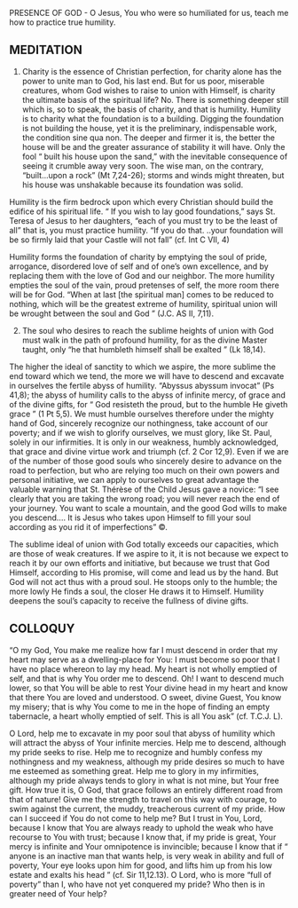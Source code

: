 PRESENCE OF GOD - O Jesus, You who were so humiliated for us, teach me how to practice true humility.

## MEDITATION

1. Charity is the essence of Christian perfection, for charity alone has the power to unite man to God, his last end. But for us poor, miserable creatures, whom God wishes to raise to union with Himself, is charity the ultimate basis of the spiritual life? No. There is something deeper still which is, so to speak, the basis of charity, and that is humility. Humility is to charity what the foundation is to a building. Digging the foundation is not building the house, yet it is the preliminary, indispensable work, the condition sine qua non. The deeper and firmer it is, the better the house will be and the greater assurance of stability it will have. Only the fool “ built his house upon the sand,” with the inevitable consequence of seeing it crumble away very soon. The wise man, on the contrary, “built...upon a rock” (Mt 7,24-26); storms and winds might threaten, but his house was unshakable because its foundation was solid.

Humility is the firm bedrock upon which every Christian should build the edifice of his spiritual life. “ If you wish to lay good foundations,” says St. Teresa of Jesus to her daughters, “each of you must try to be the least of all” that is, you must practice humility. “If you do that. ..your foundation will be so firmly laid that your Castle will not fall” (cf. Int C VII, 4)

Humility forms the foundation of charity by emptying the soul of pride, arrogance, disordered love of self and of one’s own excellence, and by replacing them with the love of God and our neighbor. The more humility empties the soul of the vain, proud pretenses of self, the more room there will be for God. “When at last [the spiritual man] comes to be reduced to nothing, which will be the greatest extreme of humility, spiritual union will be wrought between the soul and God ” (J.C. AS II, 7,11).

2. The soul who desires to reach the sublime heights of union with God must walk in the path of profound humility, for as the divine Master taught, only “he that humbleth himself shall be exalted ” (Lk 18,14).

The higher the ideal of sanctity to which we aspire, the more sublime the end toward which we tend, the more we will have to descend and excavate in ourselves the fertile abyss of humility. “Abyssus abyssum invocat” (Ps 41,8); the abyss of humility calls to the abyss of infinite mercy, of grace and of the divine gifts, for “ God resisteth the proud, but to the humble He giveth grace ” (1 Pt 5,5). We must humble ourselves therefore under the mighty hand of God, sincerely recognize our nothingness, take account of our poverty; and
if we wish to glorify ourselves, we must glory, like St. Paul, solely in our infirmities. It is only in our weakness, humbly acknowledged, that grace and divine virtue work and triumph (cf. 2 Cor 12,9). Even if we are of the number of those good souls who sincerely desire to advance on the road to perfection, but who are relying too much on their own powers and personal initiative, we can apply to ourselves to great advantage the valuable warning that St. Thérèse of the Child Jesus gave a novice: “I see clearly that you are taking the wrong road; you will never reach the end of your journey. You want to scale a mountain, and the good God wills to make you descend.... It is Jesus who takes upon Himself to fill your soul according as you rid it of imperfections” ©.

The sublime ideal of union with God totally exceeds our capacities, which are those of weak creatures. If we aspire to it, it is not because we expect to reach it by our own efforts and initiative, but because we trust that God Himself, according to His promise, will come and lead us by the hand. But God will not act thus with a proud soul. He stoops only to the humble; the more lowly He finds a soul, the closer He draws it to Himself. Humility deepens the soul’s capacity to receive the fullness of divine gifts.

## COLLOQUY

“O my God, You make me realize how far I must descend in order that my heart may serve as a dwelling-place for You: I must become so poor that I have no place whereon to lay my head. My heart is not wholly emptied of self, and that is why You order me to descend. Oh! I want to descend much lower, so that You will be able to rest Your divine head in my heart and know that there You are loved and understood. O sweet, divine Guest, You know my misery; that is why You come to me in the hope of finding an empty tabernacle, a heart wholly emptied of self. This is all You ask” (cf. T.C.J. L).

O Lord, help me to excavate in my poor soul that abyss of humility which will attract the abyss of Your infinite mercies. Help me to descend, although my pride seeks to rise. Help me to recognize and humbly confess my nothingness and my weakness, although my pride desires so much to have me esteemed as something great. Help me to glory in my infirmities, although my pride always tends to glory in what is not mine, but Your free gift. How true it is, O God, that grace follows an entirely different road from that of nature! Give me the strength to travel on this way with courage, to swim against the current, the muddy, treacherous current of my pride. How can I succeed if You do not come to help me? But I trust in You, Lord, because I know that You are always ready to uphold the weak who have recourse to You with trust; because I know that, if my pride is great, Your mercy is infinite and Your omnipotence is invincible; because I know that if “ anyone is an inactive man that wants help, is very weak in ability and full of poverty, Your eye looks upon him for good, and lifts him up from his low estate and exalts his head ” (cf. Sir 11,12.13). O Lord, who is more “full of poverty” than I, who have not yet conquered my pride? Who then is in greater need of Your help?